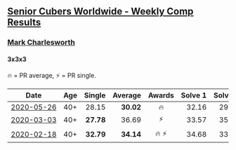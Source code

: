 <style>table {white-space: nowrap;}</style>

## [Senior Cubers Worldwide - Weekly Comp Results](/scw-comp/results/)
### [Mark Charlesworth](../mark_charlesworth.md)
#### 3x3x3

🔥 = PR average, ⚡ = PR single.

| Date | Age | Single | Average | Awards | Solve 1 | Solve 2 | Solve 3 | Solve 4 | Solve 5 | Video |
| :--: | :--: | --: | --: | :--: | --: | --: | --: | --: | --: | :-- |
| [2020-05-26](../../results/333/2020-05-26.md) | 40+ | 28.15 | **30.02** | 🔥 | 32.16 | 29.10 | 35.98 | 28.15 | 28.81 | [Link](https://www.facebook.com/events/688407551989463/permalink/690761785087373/) |
| [2020-03-03](../../results/333/2020-03-03.md) | 40+ | **27.78** | 36.69 | ⚡ | 33.57 | 35.60 | 40.89 | 48.79 | **27.78** | [Link](https://www.facebook.com/events/241721610185997/permalink/245500929808065/) |
| [2020-02-18](../../results/333/2020-02-18.md) | 40+ | **32.79** | **34.14** | 🔥 ⚡ | 34.68 | 33.02 | **32.79** | 41.22 | 34.72 | [Link](https://www.facebook.com/events/2558750947697073/permalink/2562987523940082/) |


<!-- Global site tag (gtag.js) - Google Analytics -->
<script async src="https://www.googletagmanager.com/gtag/js?id=UA-86348435-3"></script>
<script>window.dataLayer = window.dataLayer || []; function gtag() {dataLayer.push(arguments);} gtag('js', new Date()); gtag('config', 'UA-86348435-3');</script>
